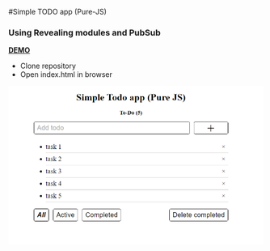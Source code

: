 #Simple TODO app (Pure-JS)

### Using Revealing modules and PubSub

  [**DEMO**](http://codepen.io/KemPavel/full/dOOJVZ/)

- Clone repository
- Open index.html in browser



![GitHub Logo](https://github.com/KemPavel/pure-JS-TODO/blob/master/thumbnail.png)
